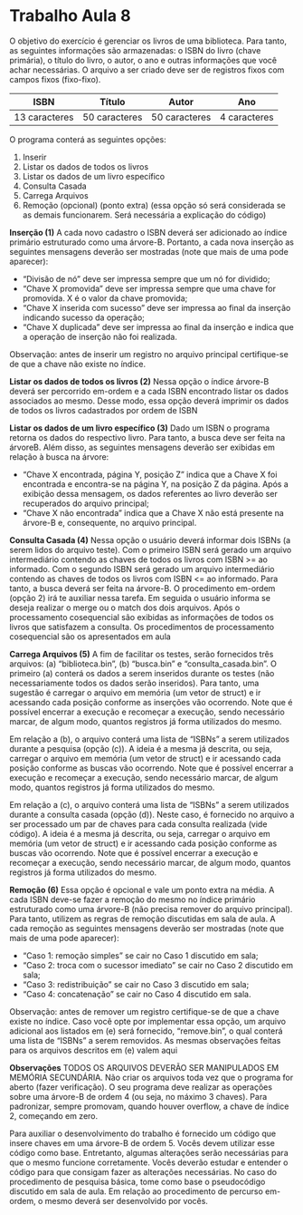 # Trabalho Aula 8

O objetivo do exercício é gerenciar os livros de uma biblioteca. Para tanto, as seguintes informações são
armazenadas: o ISBN do livro (chave primária), o título do livro, o autor, o ano e outras informações que
você achar necessárias. O arquivo a ser criado deve ser de registros fixos com campos fixos (fixo-fixo).

| ISBN | Título | Autor | Ano |
| ---- | ------ | ----- | --- |
| 13 caracteres | 50 caracteres | 50 caracteres | 4 caracteres |

O programa conterá as seguintes opções:
1. Inserir
2. Listar os dados de todos os livros
3. Listar os dados de um livro específico
4. Consulta Casada
5. Carrega Arquivos
6. Remoção (opcional) (ponto extra) (essa opção só será considerada se as demais funcionarem. Será
necessária a explicação do código)

__Inserção (1)__
A cada novo cadastro o ISBN deverá ser adicionado ao índice primário estruturado como uma árvore-B.
Portanto, a cada nova inserção as seguintes mensagens deverão ser mostradas (note que mais de uma pode
aparecer):
* “Divisão de nó” deve ser impressa sempre que um nó for dividido;
* “Chave X promovida” deve ser impressa sempre que uma chave for promovida. X é o valor da chave
promovida;
* “Chave X inserida com sucesso” deve ser impressa ao final da inserção indicando sucesso da
operação;
* “Chave X duplicada” deve ser impressa ao final da inserção e indica que a operação de inserção não
foi realizada.

Observação: antes de inserir um registro no arquivo principal certifique-se de que a chave não existe no
índice.

__Listar os dados de todos os livros (2)__
Nessa opção o índice árvore-B deverá ser percorrido em-ordem e a cada ISBN encontrado listar os dados
associados ao mesmo. Desse modo, essa opção deverá imprimir os dados de todos os livros cadastrados por
ordem de ISBN

__Listar os dados de um livro específico (3)__
Dado um ISBN o programa retorna os dados do respectivo livro. Para tanto, a busca deve ser feita na árvoreB.
Além disso, as seguintes mensagens deverão ser exibidas em relação à busca na árvore:
* “Chave X encontrada, página Y, posição Z” indica que a Chave X foi encontrada e encontra-se na
página Y, na posição Z da página. Após a exibição dessa mensagem, os dados referentes ao livro
deverão ser recuperados do arquivo principal;
* “Chave X não encontrada” indica que a Chave X não está presente na árvore-B e, consequente, no
arquivo principal.

__Consulta Casada (4)__
Nessa opção o usuário deverá informar dois ISBNs (a serem lidos do arquivo teste). Com o primeiro ISBN
será gerado um arquivo intermediário contendo as chaves de todos os livros com ISBN >= ao informado.
Com o segundo ISBN será gerado um arquivo intermediário contendo as chaves de todos os livros com
ISBN <= ao informado. Para tanto, a busca deverá ser feita na árvore-B. O procedimento em-ordem (opção 2)
irá te auxiliar nessa tarefa. Em seguida o usuário informa se deseja realizar o merge ou o match dos dois
arquivos. Após o processamento cosequencial são exibidas as informações de todos os livros que satisfazem
a consulta. Os procedimentos de processamento cosequencial são os apresentados em aula

__Carrega Arquivos (5)__
A fim de facilitar os testes, serão fornecidos três arquivos: (a) “biblioteca.bin”, (b) “busca.bin” e
“consulta_casada.bin”. O primeiro (a) conterá os dados a serem inseridos durante os testes (não
necessariamente todos os dados serão inseridos). Para tanto, uma sugestão é carregar o arquivo em memória
(um vetor de struct) e ir acessando cada posição conforme as inserções vão ocorrendo. Note que é possível
encerrar a execução e recomeçar a execução, sendo necessário marcar, de algum modo, quantos registros já
forma utilizados do mesmo.

Em relação a (b), o arquivo conterá uma lista de “ISBNs” a serem utilizados durante a pesquisa (opção (c)).
A ideia é a mesma já descrita, ou seja, carregar o arquivo em memória (um vetor de struct) e ir acessando
cada posição conforme as buscas vão ocorrendo. Note que é possível encerrar a execução e recomeçar a
execução, sendo necessário marcar, de algum modo, quantos registros já forma utilizados do mesmo.

Em relação a (c), o arquivo conterá uma lista de “ISBNs” a serem utilizados durante a consulta
casada (opção (d)). Neste caso, é fornecido no arquivo a ser processado um par de chaves para cada
consulta realizada (vide código). A ideia é a mesma já descrita, ou seja, carregar o arquivo em
memória (um vetor de struct) e ir acessando cada posição conforme as buscas vão ocorrendo. Note
que é possível encerrar a execução e recomeçar a execução, sendo necessário marcar, de algum modo,
quantos registros já forma utilizados do mesmo.

__Remoção (6)__
Essa opção é opcional e vale um ponto extra na média. A cada ISBN deve-se fazer a remoção do mesmo no
índice primário estruturado como uma árvore-B (não precisa remover do arquivo principal). Para tanto,
utilizem as regras de remoção discutidas em sala de aula. A cada remoção as seguintes mensagens deverão
ser mostradas (note que mais de uma pode aparecer):
* “Caso 1: remoção simples” se cair no Caso 1 discutido em sala;
* “Caso 2: troca com o sucessor imediato” se cair no Caso 2 discutido em sala;
* “Caso 3: redistribuição” se cair no Caso 3 discutido em sala;
* “Caso 4: concatenação” se cair no Caso 4 discutido em sala.

Observação: antes de remover um registro certifique-se de que a chave existe no índice. Caso você opte por
implementar essa opção, um arquivo adicional aos listados em (e) será fornecido, “remove.bin”, o qual
conterá uma lista de “ISBNs” a serem removidos. As mesmas observações feitas para os arquivos descritos
em (e) valem aqui



__Observações__
TODOS OS ARQUIVOS DEVERÃO SER MANIPULADOS EM MEMÓRIA SECUNDÁRIA.
Não criar os arquivos toda vez que o programa for aberto (fazer verificação). O seu programa deve realizar
as operações sobre uma árvore-B de ordem 4 (ou seja, no máximo 3 chaves). Para padronizar, sempre
promovam, quando houver overflow, a chave de índice 2, começando em zero.

Para auxiliar o desenvolvimento do trabalho é fornecido um código que insere chaves em uma árvore-B de
ordem 5. Vocês devem utilizar esse código como base. Entretanto, algumas alterações serão necessárias para
que o mesmo funcione corretamente. Vocês deverão estudar e entender o código para que consigam fazer as
alterações necessárias. No caso do procedimento de pesquisa básica, tome como base o pseudocódigo
discutido em sala de aula. Em relação ao procedimento de percurso em-ordem, o mesmo deverá ser
desenvolvido por vocês.
